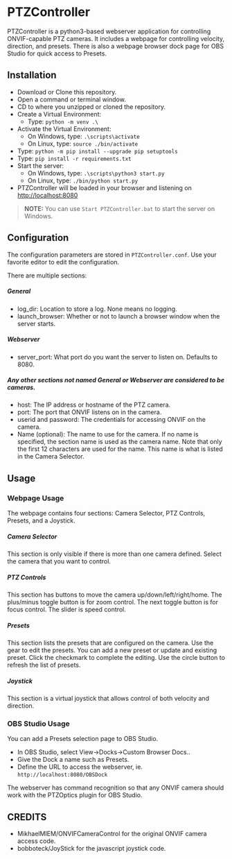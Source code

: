 # PTZController

PTZController is a python3-based webserver application for controlling ONVIF-capable PTZ cameras.
It includes a webpage for controlling velocity, direction, and presets. There is also a webpage browser dock page for OBS Studio for quick access to Presets.

## Installation
* Download or Clone this repository.
* Open a command or terminal window.
* CD to where you unzipped or cloned the repository.
* Create a Virtual Environment:
    * Type: `python -m venv .\`
* Activate the Virtual Environment:
    * On Windows, type: `.\scripts\activate`
    * On Linux, type: `source ./bin/activate`
* Type: `python -m pip install --upgrade pip setuptools`
* Type: `pip install -r requirements.txt`
* Start the server: 
    * On Windows, type: `.\scripts\python3 start.py`
    * On Linux, type: `./bin/python start.py`
* PTZController will be loaded in your browser and listening on <http://localhost:8080>
> **NOTE:** You can use `Start PTZController.bat` to start the server on Windows.

## Configuration
The configuration parameters are stored in `PTZController.conf`.
Use your favorite editor to edit the configuration.

There are multiple sections:
##### General
* log_dir: Location to store a log. None means no logging.
* launch_browser: Whether or not to launch a browser window when the server starts.

##### Webserver
* server_port: What port do you want the server to listen on. Defaults to 8080.

##### Any other sections not named General or Webserver are considered to be cameras.
* host: The IP address or hostname of the PTZ camera.
* port: The port that ONVIF listens on in the camera.
* userid and password: The credentials for accessing ONVIF on the camera.
* Name (optional): The name to use for the camera. If no name is specified, the section name is used as the camera name. Note that only the first 12 characters are used for the name. This name is what is listed in the Camera Selector.

## Usage
### Webpage Usage
The webpage contains four sections: Camera Selector, PTZ Controls, Presets, and a Joystick.

##### Camera Selector
This section is only visible if there is more than one camera defined. Select the camera that you want to control.

##### PTZ Controls
This section has buttons to move the camera up/down/left/right/home.
The plus/minus toggle button is for zoom control.
The next toggle button is for focus control. 
The slider is speed control.

##### Presets
This section lists the presets that are configured on the camera.
Use the gear to edit the presets. You can add a new preset or update and existing preset. Click the checkmark to complete the editing. 
Use the circle button to refresh the list of presets.

##### Joystick
This section is a virtual joystick that allows control of both velocity and direction.

### OBS Studio Usage
You can add a Presets selection page to OBS Studio.

* In OBS Studio, select View->Docks->Custom Browser Docs..
* Give the Dock a name such as Presets.
* Define the URL to access the webserver, ie. `http://localhost:8080/OBSDock`

The webserver has command recognition so that any ONVIF camera should work with the PTZOptics plugin for OBS Studio.

## CREDITS
* MikhaelMIEM/ONVIFCameraControl for the original ONVIF camera access code.
* bobboteck/JoyStick for the javascript joystick code. 